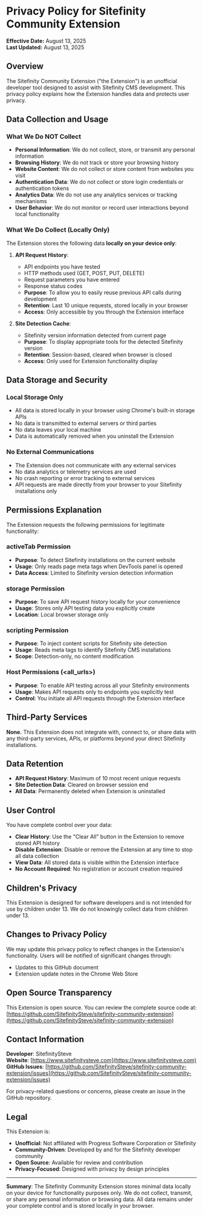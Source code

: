 # Privacy Policy for Sitefinity Community Extension

**Effective Date:** August 13, 2025  
**Last Updated:** August 13, 2025

## Overview

The Sitefinity Community Extension ("the Extension") is an unofficial developer tool designed to assist with Sitefinity CMS development. This privacy policy explains how the Extension handles data and protects user privacy.

## Data Collection and Usage

### What We Do NOT Collect

- **Personal Information**: We do not collect, store, or transmit any personal information
- **Browsing History**: We do not track or store your browsing history
- **Website Content**: We do not collect or store content from websites you visit
- **Authentication Data**: We do not collect or store login credentials or authentication tokens
- **Analytics Data**: We do not use any analytics services or tracking mechanisms
- **User Behavior**: We do not monitor or record user interactions beyond local functionality

### What We Do Collect (Locally Only)

The Extension stores the following data **locally on your device only**:

1. **API Request History**: 
   - API endpoints you have tested
   - HTTP methods used (GET, POST, PUT, DELETE)
   - Request parameters you have entered
   - Response status codes
   - **Purpose**: To allow you to easily reuse previous API calls during development
   - **Retention**: Last 10 unique requests, stored locally in your browser
   - **Access**: Only accessible by you through the Extension interface

2. **Site Detection Cache**:
   - Sitefinity version information detected from current page
   - **Purpose**: To display appropriate tools for the detected Sitefinity version
   - **Retention**: Session-based, cleared when browser is closed
   - **Access**: Only used for Extension functionality display

## Data Storage and Security

### Local Storage Only
- All data is stored locally in your browser using Chrome's built-in storage APIs
- No data is transmitted to external servers or third parties
- No data leaves your local machine
- Data is automatically removed when you uninstall the Extension

### No External Communications
- The Extension does not communicate with any external services
- No data analytics or telemetry services are used
- No crash reporting or error tracking to external services
- API requests are made directly from your browser to your Sitefinity installations only

## Permissions Explanation

The Extension requests the following permissions for legitimate functionality:

### activeTab Permission
- **Purpose**: To detect Sitefinity installations on the current website
- **Usage**: Only reads page meta tags when DevTools panel is opened
- **Data Access**: Limited to Sitefinity version detection information

### storage Permission
- **Purpose**: To save API request history locally for your convenience
- **Usage**: Stores only API testing data you explicitly create
- **Location**: Local browser storage only

### scripting Permission
- **Purpose**: To inject content scripts for Sitefinity site detection
- **Usage**: Reads meta tags to identify Sitefinity CMS installations
- **Scope**: Detection-only, no content modification

### Host Permissions (<all_urls>)
- **Purpose**: To enable API testing across all your Sitefinity environments
- **Usage**: Makes API requests only to endpoints you explicitly test
- **Control**: You initiate all API requests through the Extension interface

## Third-Party Services

**None.** This Extension does not integrate with, connect to, or share data with any third-party services, APIs, or platforms beyond your direct Sitefinity installations.

## Data Retention

- **API Request History**: Maximum of 10 most recent unique requests
- **Site Detection Data**: Cleared on browser session end
- **All Data**: Permanently deleted when Extension is uninstalled

## User Control

You have complete control over your data:

- **Clear History**: Use the "Clear All" button in the Extension to remove stored API history
- **Disable Extension**: Disable or remove the Extension at any time to stop all data collection
- **View Data**: All stored data is visible within the Extension interface
- **No Account Required**: No registration or account creation required

## Children's Privacy

This Extension is designed for software developers and is not intended for use by children under 13. We do not knowingly collect data from children under 13.

## Changes to Privacy Policy

We may update this privacy policy to reflect changes in the Extension's functionality. Users will be notified of significant changes through:
- Updates to this GitHub document
- Extension update notes in the Chrome Web Store

## Open Source Transparency

This Extension is open source. You can review the complete source code at:
[https://github.com/SitefinitySteve/sitefinity-community-extension](https://github.com/SitefinitySteve/sitefinity-community-extension)

## Contact Information

**Developer**: SitefinitySteve  
**Website**: [https://www.sitefinitysteve.com](https://www.sitefinitysteve.com)  
**GitHub Issues**: [https://github.com/SitefinitySteve/sitefinity-community-extension/issues](https://github.com/SitefinitySteve/sitefinity-community-extension/issues)

For privacy-related questions or concerns, please create an issue in the GitHub repository.

## Legal

This Extension is:
- **Unofficial**: Not affiliated with Progress Software Corporation or Sitefinity
- **Community-Driven**: Developed by and for the Sitefinity developer community
- **Open Source**: Available for review and contribution
- **Privacy-Focused**: Designed with privacy by design principles

---

**Summary**: The Sitefinity Community Extension stores minimal data locally on your device for functionality purposes only. We do not collect, transmit, or share any personal information or browsing data. All data remains under your complete control and is stored locally in your browser.